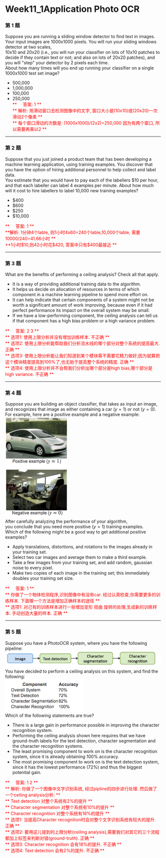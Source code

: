 # Week11_1Application Photo OCR

### 第 1 题
Suppose you are running a sliding window detector to find text in images.  
Your input images are 1000x1000 pixels. You will run your sliding windows detector at two scales,  
10x10 and 20x20 (i.e., you will run your classifier on lots of 10x10 patches to decide if they contain text or not; 
and also on lots of 20x20 patches), and you will "step" your detector by 2 pixels each time.   
About how many times will you end up running your classifier on a single 1000x1000 test set image?  

* 500,000
* 1,000,000
* 100,000
* 250,000  
<font color=red> ** &nbsp;&nbsp;&nbsp;&nbsp;答案: 1  **</font>  
<font color=red> ** 解析: 用滑动窗口去检测图像中的文字, 窗口大小是(10x10)或(20x20)一次滑动2个像素  **</font>    
<font color=red> ** 每个窗口滑动的次数是: (1000x1000)/(2x2)=250,000  因为有两个窗口, 所以需要再乘以2  **</font>    

---
### 第 2 题
Suppose that you just joined a product team that has been developing a machine learning application, using training examples. 
You discover that you have the option of hiring additional personnel to help collect and label data.  
You estimate that you would have to pay each of the labellers $10 per hour, 
and that each labeller can label 4 examples per minute. 
About how much will it cost to hire labellers to label 10,000 new training examples?

* $400  
* $600   
* $250  
* $10,000  

<font color=red> ** &nbsp;&nbsp;&nbsp;&nbsp;答案: 1  **</font>  
<font color=red> **解析: 1分钟4个lable, 则1小时4x60=240个lable,10,000个lable, 需要10000/240=41.66小时  **</font>   
<font color=red> **1小时\$10,则42小时花\$420, 答案中只有\$400最接近  **</font>   

---
### 第 3 题
What are the benefits of performing a ceiling analysis? Check all that apply.  

* It is a way of providing additional training data to the algorithm.  
* It helps us decide on allocation of resources in terms of which component in a machine learning pipeline to spend more effort on.  
* It can help indicate that certain components of a system might not be worth a significant amount of work improving, 
  because even if it had perfect performance its impact on the overall system may be small.
* If we have a low-performing component, the ceiling analysis can tell us if that component has a high bias problem or a high variance problem.

<font color=red> ** &nbsp;&nbsp;&nbsp;&nbsp;答案: 2 3 **</font>  
<font color=red> ** 选项1: 使用上限分析并没有增加训练样本. 不正确 **</font>   
<font color=red> ** 选项2: 使用上限分析能帮助我们分析流水线的哪个部分对整个系统的提高最大. 正确  **</font>   
<font color=red> ** 选项3: 使用上限分析能让我们知道到某个模块需不需要花精力做好;因为就算把这个模块精度提高到100%了,也无助于提高整个系统的精度. 正确 **</font>   
<font color=red> ** 选项4: 使用上限分析并不会帮我们分析出哪个部分是high bias,哪个部分是high variance. 不正确 **</font>   

---
### 第 4 题
Suppose you are building an object classifier, that takes as input an image,  
and recognizes that image as either containing a car ($y=1$) or not ($y=0$).  
For example, here are a positive example and a negative example:  
![w11_1](./img/w11_1.png)   
After carefully analyzing the performance of your algorithm,   
you conclude that you need more positive ($y=1$) training examples.   
Which of the following might be a good way to get additional positive examples?

* Apply translations, distortions, and rotations to the images already in your training set.
* Select two car images and average them to make a third example.
* Take a few images from your training set, and add random, gaussian noise to every pixel.
* Make two copies of each image in the training set; this immediately doubles your training set size.

<font color=red> ** &nbsp;&nbsp;&nbsp;&nbsp;答案:  1 **</font>  
<font color=red> ** 你做了一个物体检测程序,识别图像中有没有car. 经过认真检查,你需要更多的训练样本. 下面哪一个方法是增加正确样本的途径  **</font>   
<font color=red> ** 选项1: 对己有的训练样本进行一些增加变形 扭曲 旋转的处理,生成新的训练样本. 手动创造大量的样本. 正确  **</font>  

---
### 第 5 题
Suppose you have a PhotoOCR system, where you have the following pipeline:  
![w11_3](./img/w11_3.png)  
You have decided to perform a ceiling analysis on this system, and find the following:  
![w11_4](./img/w11_4.png)   
Which of the following statements are true?  

* There is a large gain in performance possible in improving the character recognition system.
* Performing the ceiling analysis shown here requires that we have ground-truth labels for the text detection, character segmentation and the character recognition systems.
* The least promising component to work on is the character recognition system, since it is already obtaining 100% accuracy.
* The most promising component to work on is the text detection system, since it has the lowest performance (72%) and thus the biggest potential gain.

<font color=red> ** &nbsp;&nbsp;&nbsp;&nbsp;答案: 1 2 **</font>  
<font color=red> ** 解析: 你做了一个图像中文字识别系统, 经过pipline的四步进行处理. 然后做了一个ceiling analysis分析:  **</font>   
<font color=red> ** Text detection 对整个系统有2%的提升 **</font>  
<font color=red> ** Character segmentation 对整个系统有10%的提升 **</font>   
<font color=red> ** Character recognition 对整个系统有18%的提升 **</font>   
<font color=red> ** 选项1: 当提高Character recognition时会对整个文字识别系统有较大的提升. 正确 **</font>  
<font color=red> ** 选项2: 要用这儿提到的上限分析(ceiling analysis),需要我们对其它的三个流程都加上标签来判断对错(ground-truth). 正确 **</font>  
<font color=red> ** 选项3: Character recognition 会有18%的提升. 不正确 **</font>  
<font color=red> ** 选项4: Text detection 会有2%的提升. 不正确 **</font>  
